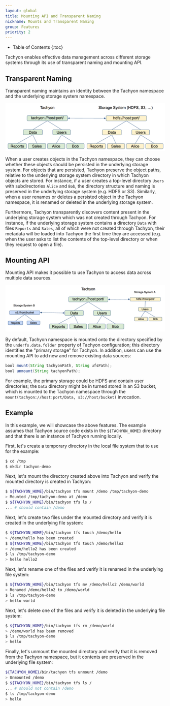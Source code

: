 ```yaml
---
layout: global
title: Mounting API and Transparent Naming
nickname: Mounts and Transparent Naming
group: Features
priority: 2
---
```


* Table of Contents
{:toc}

Tachyon enables effective data management across different storage systems through its use of
transparent naming and mounting API.

## Transparent Naming

Transparent naming maintains an identity between the Tachyon namespace and the underlying storage
system namespace.

![transparent](./img/screenshot_transparent.png)

When a user creates objects in the Tachyon namespace, they can choose whether these objects should
be persisted in the underlying storage system. For objects that are persisted, Tachyon preserve the
object paths, relative to the underlying storage system directory in which Tachyon objects are
stored. For instance, if a user creates a top-level directory `Users` with subdirectories `Alice`
and `Bob`, the directory structure and naming is preserved in the underlying storage system (e.g.
HDFS or S3). Similarly, when a user renames or deletes a persisted object in the Tachyon namespace,
it is renamed or deleted in the underlying storage system.

Furthermore, Tachyon transparently discovers content present in the underlying storage system which
was not created through Tachyon. For instance, if the underlying storage system contains a directory
`Data` with files `Reports` and `Sales`, all of which were not created through Tachyon, their
metadata will be loaded into Tachyon the first time they are accessed (e.g. when the user asks to
list the contents of the top-level directory or when they request to open a file).

## Mounting API

Mounting API makes it possible to use Tachyon to access data across multiple data sources.

![mounting](./img/screenshot_mounting.png)

By default, Tachyon namespace is mounted onto the directory specified by the `underfs.data.folder`
property of Tachyon configuration; this directory identifies the "primary storage" for Tachyon. In
addition, users can use the mounting API to add new and remove existing data sources:

```java
bool mount(String tachyonPath, String ufsPath);
bool unmount(String tachyonPath);
```

For example, the primary storage could be HDFS and contain user directories; the `Data` directory
might be in turned stored in an S3 bucket, which is mounted to the Tachyon namespace through the
`mount(tachyon://host:port/Data, s3://host/bucket)` invocation.

## Example

In this example, we will showcase the above features. The example assumes that Tachyon source code
exists in the `${TACHYON_HOME}` directory and that there is an instance of Tachyon running locally.

First, let's create a temporary directory in the local file system that to use for the example:

```bash
$ cd /tmp
$ mkdir tachyon-demo
```

Next, let's mount the directory created above into Tachyon and verify the mounted directory is
created in Tachyon:

```bash
$ ${TACHYON_HOME}/bin/tachyon tfs mount /demo /tmp/tachyon-demo
> Mounted /tmp/tachyon-demo at /demo
$ ${TACHYON_HOME}/bin/tachyon tfs ls /
... # should contain /demo
```

Next, let's create two files under the mounted directory and verify it is created in the underlying
file system:

```bash
$ ${TACHYON_HOME}/bin/tachyon tfs touch /demo/hello
> /demo/hello has been created
$ ${TACHYON_HOME}/bin/tachyon tfs touch /demo/hello2
> /demo/hello2 has been created
$ ls /tmp/tachyon-demo
> hello	hello2
```

Next, let's rename one of the files and verify it is renamed in the underlying file system:

```bash
$ ${TACHYON_HOME}/bin/tachyon tfs mv /demo/hello2 /demo/world
> Renamed /demo/hello2 to /demo/world
$ ls /tmp/tachyon-demo
> hello world
```

Next, let's delete one of the files and verify it is deleted in the underlying file system:

```bash
$ ${TACHYON_HOME}/bin/tachyon tfs rm /demo/world
> /demo/world has been removed
$ ls /tmp/tachyon-demo
> hello
```

Finally, let's unmount the mounted directory and verify that it is removed from the Tachyon
namespace, but it contents are preserved in the underlying file system:

```bash
${TACHYON_HOME}/bin/tachyon tfs unmount /demo
> Unmounted /demo
$ ${TACHYON_HOME}/bin/tachyon tfs ls /
... # should not contain /demo
$ ls /tmp/tachyon-demo
> hello
```

